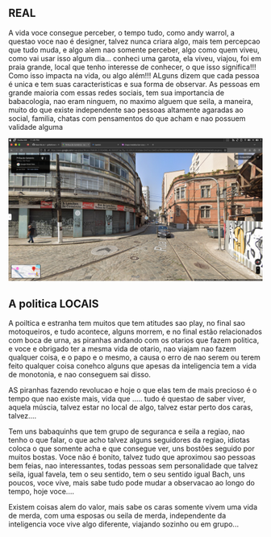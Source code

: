 ## REAL

A vida voce consegue perceber, o tempo tudo, como andy warrol, a questao voce nao é designer, talvez
nunca criara algo, mais tem percepcao que tudo muda, e algo alem nao somente perceber, algo como
quem viveu, como vai usar isso algum dia... conheci uma garota, ela viveu, viajou, foi em praia
grande, local que tenho interesse de conhecer, o que isso significa!!! Como isso impacta na vida, ou
algo além!!! ALguns dizem que cada pessoa é unica e tem suas caracteristicas e sua forma de observar.
As pessoas em grande maioria com essas redes sociais, tem sua importancia de babacologia, nao eram 
ninguem, no maximo alguem que seila, a maneira, muito do que existe independente sao pessoas altamente
agaradas ao social, familia, chatas com pensamentos do que acham e nao possuem validade alguma

![OLHA](otario.png)


## A politica LOCAIS

A poiltica e estranha tem muitos que tem atitudes sao play, no final sao motoqueiros, e tudo
acontece, alguns morrem, e no final estão relacionados com boca de urna, as piranhas andando com
os otarios que fazem politica, e voce e obrigado ter a mesma vida de otario, nao viajam nao fazem
qualquer coisa, e o papo e o mesmo, a causa o erro de nao serem ou terem feito qualquer coisa
conehco alguns que apesas da inteligencia tem a vida de monotonia, e nao conseguem sai disso.

AS piranhas fazendo revolucao e hoje o que elas tem de mais precioso é o tempo que nao existe mais,
vida que ..... tudo é questao de saber viver, aquela múscia, talvez estar no local de algo, talvez
estar perto dos caras, talvez....

Tem uns babaquinhs que tem grupo de seguranca e seila a regiao, nao tenho o que falar, o que acho
talvez alguns seguidores da regiao, idiotas coloca o que somente acha e que consegue ver, uns
bostões seguido por muitos bostas.
Voce não é bonito, talvez tudo que aproximou sao pessoas bem feias, nao interessantes, todas pessoas
sem personalidade que talvez seila, igual favela, tem o seu sentido, tem o seu sentido igual 
Bach, uns poucos, voce vive, mais sabe tudo pode mudar a observacao ao longo do tempo, hoje
voce....

Existem coisas alem do valor, mais sabe os caras somente vivem uma vida de merda, com uma esposas
ou seila de merda, independente da inteligencia voce vive algo diferente, viajando sozinho ou
em grupo...
